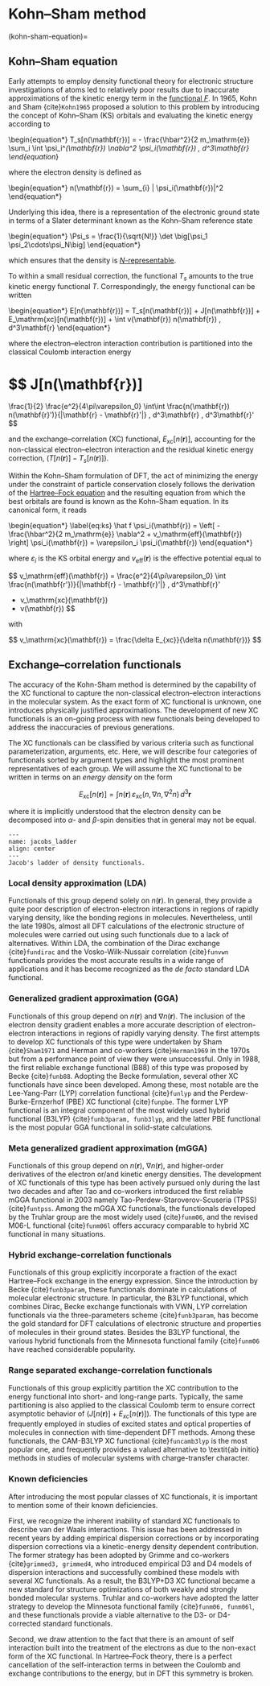 # Kohn–Sham method

(kohn-sham-equation)=
## Kohn–Sham equation

Early attempts to employ density functional theory for electronic structure investigations of atoms led to relatively poor results due to inaccurate approximations of the kinetic energy term in the [functional $F$](N-representability). In 1965, Kohn and Sham {cite}`Kohn1965` proposed a solution to this problem by introducing the concept of Kohn–Sham (KS) orbitals and evaluating the kinetic energy according to

\begin{equation*}
T_s[n(\mathbf{r})] = - \frac{\hbar^2}{2 m_\mathrm{e}}
\sum_i \int  \psi_i^*(\mathbf{r}) \nabla^2  \psi_i(\mathbf{r}) \, d^3\mathbf{r}  
\end{equation*}

where the electron density is defined as

\begin{equation*}
n(\mathbf{r}) = \sum_{i} | \psi_i(\mathbf{r})|^2 
\end{equation*}

Underlying this idea, there is a representation of the electronic ground state in terms of a Slater determinant known as the Kohn–Sham reference state

\begin{equation*}
\Psi_s = \frac{1}{\sqrt{N!}} \det \big[\psi_1 \psi_2\cdots\psi_N\big]
\end{equation*}

which ensures that the density is [$N$-representable](N-representability).

To within a small residual correction, the functional $T_s$ amounts to the true kinetic energy functional $T$. Correspondingly, the energy functional can be written

\begin{equation*}
E[n(\mathbf{r})] = T_s[n(\mathbf{r})] + J[n(\mathbf{r})] + E_\mathrm{xc}[n(\mathbf{r})] + \int v(\mathbf{r}) n(\mathbf{r}) \, d^3\mathbf{r}
\end{equation*}

where the electron–electron interaction contribution is partitioned into the classical Coulomb interaction energy

$$
J[n(\mathbf{r})]
= 
\frac{1}{2}
\frac{e^2}{4\pi\varepsilon_0}
\int\int
\frac{n(\mathbf{r}) n(\mathbf{r}')}{|\mathbf{r} - \mathbf{r}'|}
\, d^3\mathbf{r} \, d^3\mathbf{r}'
$$ 

and the exchange–correlation (XC) functional, $E_\mathrm{xc}[n(\mathbf{r})]$, accounting for the non-classical electron–electron interaction and the residual kinetic energy correction, $(T[n(\mathbf{r})] - T_s[n(\mathbf{r})])$.

Within the Kohn–Sham formulation of DFT, the act of minimizing the energy under the constraint of particle conservation closely follows the derivation of the [Hartree–Fock equation](hartree-fock-equation) and the resulting equation from which the best orbitals are found is known as the Kohn–Sham equation. In its canonical form, it reads

\begin{equation*}
\label{eq:ks}
\hat f \psi_i(\mathbf{r}) = \left[ -\frac{\hbar^2}{2 m_\mathrm{e}} \nabla^2 + v_\mathrm{eff}(\mathbf{r}) \right] \psi_i(\mathbf{r}) = \varepsilon_i \psi_i(\mathbf{r})
\end{equation*}

where $\varepsilon_i$ is the KS orbital energy and $v_\mathrm{eff}(\mathbf{r})$ is the effective potential equal to

$$
v_\mathrm{eff}(\mathbf{r}) = 
\frac{e^2}{4\pi\varepsilon_0}
\int \frac{n(\mathbf{r'})}{|\mathbf{r} - \mathbf{r}'|} 
\, d^3\mathbf{r}' 
+ v_\mathrm{xc}(\mathbf{r})
+ v(\mathbf{r})
$$

with

$$
v_\mathrm{xc}(\mathbf{r}) = \frac{\delta E_{xc}}{\delta n(\mathbf{r})}
$$

## Exchange–correlation functionals

The accuracy  of the Kohn-Sham method is determined by the capability of the XC functional to capture the non-classical electron–electron interactions in the molecular system. As the exact form of XC functional is unknown, one introduces physically justified approximations. The development of new XC functionals is an on-going process with new functionals being developed to address the inaccuracies of previous generations.

The XC functionals can be classified by various criteria such as functional parameterization, arguments, etc. Here, we will describe four categories of functionals sorted by argument types and highlight the most prominent representatives of each group. We will assume the XC functional to be written in terms on an *energy density* on the form

$$
E_\mathrm{xc}[n(\mathbf{r})] = \int
n(\mathbf{r}) \,
\varepsilon_\mathrm{xc}(n, \nabla n, \nabla^2 n) \, d^3\mathbf{r} 
$$

where it is implicitly understood that the electron density can be decomposed into $\alpha$- and $\beta$-spin densities that in general may not be equal. 

```{figure} /img/jacobs_ladder.svg
---
name: jacobs_ladder
align: center
---
Jacob's ladder of density functionals.
```

### Local density approximation (LDA)

Functionals of this group depend solely on $n(\mathbf{r})$. In general, they provide a quite poor description of electron-electron interactions in regions of rapidly varying density, like the bonding regions in molecules. Nevertheless, until the late 1980s, almost all DFT calculations of the electronic structure of molecules were carried out using such functionals due to a lack of alternatives. Within LDA, the combination of the Dirac exchange {cite}`fundirac` and the Vosko-Wilk-Nussair correlation {cite}`funvwn` functionals provides the most accurate results in a wide range of applications and it has become recognized as the *de facto* standard LDA functional.

### Generalized gradient approximation (GGA)

Functionals of this group depend on $n(\mathbf{r})$ and $\nabla n(\mathbf{r})$. The inclusion of the electron density gradient enables a more accurate description of electron-electron interactions in regions of rapidly varying density. The first attempts to develop XC functionals of this type were undertaken by Sham {cite}`Sham1971` and Herman and co-workers {cite}`Herman1969` in the 1970s but from a performance point of view they were unsuccessful. Only in 1988, the first reliable exchange functional (B88) of this type was proposed by Becke {cite}`funb88`. Adopting the Becke formulation, several other XC functionals have since been developed. Among these, most notable are the Lee-Yang-Parr (LYP) correlation functional {cite}`funlyp` and the Perdew-Burke-Ernzerhof (PBE) XC functional {cite}`funpbe`. The former LYP functional is an integral component of the most widely used hybrid functional (B3LYP) {cite}`funb3param, funb3lyp`, and the latter PBE functional is the most popular GGA functional in solid-state calculations.  

### Meta generalized gradient approximation (mGGA)

Functionals of this group depend on $n(\mathbf{r})$,  $\nabla n(\mathbf{r})$, and higher-order derivatives of the electron or/and kinetic energy densities. The development of XC functionals of this type has been actively pursued only during the last two decades and after Tao and co-workers introduced the first reliable mGGA functional in 2003 namely Tao-Perdew-Staroverov-Scuseria (TPSS) {cite}`funtpss`.  Among the mGGA XC functionals, the functionals developed by the Truhlar group are the most widely used {cite}`funm06`, and the revised M06-L functional {cite}`funm06l` offers accuracy comparable to hybrid XC functional in many situations.  

### Hybrid exchange-correlation functionals

Functionals of this group explicitly incorporate a fraction of the exact Hartree–Fock exchange in the energy expression. Since the introduction by Becke {cite}`funb3param`, these functionals dominate in calculations of molecular electronic structure. In particular, the  B3LYP functional, which combines Dirac, Becke exchange functionals with VWN, LYP correlation functionals via the three-parameters scheme {cite}`funb3param`, has become the gold standard for DFT calculations of electronic structure and properties of molecules in their ground states. Besides the B3LYP functional, the various hybrid functionals from the Minnesota functional family {cite}`funm06` have reached considerable popularity.

### Range separated exchange-correlation functionals

Functionals of this group explicitly partition the XC contribution to the energy functional into short- and long-range parts. Typically, the same partitioning is also applied to the classical Coulomb term to ensure correct asymptotic behavior of $(J[n(\mathbf{r})] + E_{xc}[n(\mathbf{r})])$. The functionals of this type are frequently employed in studies of excited states and optical properties of molecules in connection with time-dependent DFT methods. Among these functionals, the CAM-B3LYP XC functional {cite}`funcamb3lyp` is the most popular one, and frequently provides a valued alternative to \textit{ab initio} methods in studies of molecular systems with charge-transfer character.  

### Known deficiencies 

After introducing the most popular classes of XC functionals, it is important to mention some of their known deficiencies. 

First, we recognize the inherent inability of standard XC functionals to describe van der Waals interactions. This issue has been addressed in recent years by adding empirical dispersion corrections or by incorporating dispersion corrections via a kinetic-energy density dependent contribution. The former strategy has been adopted by Grimme and co-workers {cite}`grimmed3, grimmed4`, who introduced empirical D3 and D4 models of dispersion interactions and successfully combined these models with several XC functionals. As a result, the B3LYP+D3 XC functional became a new standard for structure optimizations of both weakly and strongly bonded molecular systems. Truhlar and co-workers have adopted the latter strategy to develop the Minnesota functional family {cite}`funm06, funm06l`, and these functionals provide a viable alternative to the D3- or D4-corrected standard functionals.

Second, we draw attention to the fact that there is an amount of self interaction built into the treatment of the electrons as due to the non-exact form of the XC functional. In Hartree–Fock theory, there is a perfect cancellation of the self-interaction terms in between the Coulomb and exchange contributions to the energy, but in DFT this symmetry is broken.